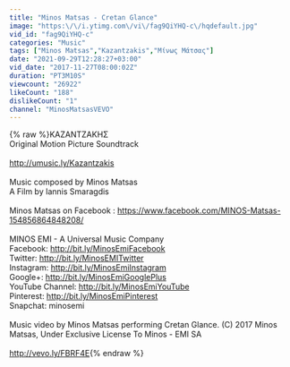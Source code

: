 ```yaml
---
title: "Minos Matsas - Cretan Glance"
image: "https:\/\/i.ytimg.com\/vi\/fag9QiYHQ-c\/hqdefault.jpg"
vid_id: "fag9QiYHQ-c"
categories: "Music"
tags: ["Minos Matsas","Kazantzakis","Μίνως Μάτσας"]
date: "2021-09-29T12:28:27+03:00"
vid_date: "2017-11-27T08:00:02Z"
duration: "PT3M10S"
viewcount: "26922"
likeCount: "188"
dislikeCount: "1"
channel: "MinosMatsasVEVO"
---
```

{% raw %}ΚΑΖΑΝΤΖΑΚΗΣ <br />Original Motion Picture Soundtrack<br /> <br /><a rel="nofollow" target="blank" href="http://umusic.ly/Kazantzakis">http://umusic.ly/Kazantzakis</a> <br /> <br />Music composed by Minos Matsas<br />A Film by Iannis Smaragdis<br /> <br />Minos Matsas on Facebook : <a rel="nofollow" target="blank" href="https://www.facebook.com/MINOS-Matsas-154856864848208/">https://www.facebook.com/MINOS-Matsas-154856864848208/</a> <br /> <br />MINOS EMI - A Universal Music Company<br />Facebook: <a rel="nofollow" target="blank" href="http://bit.ly/MinosEmiFacebook">http://bit.ly/MinosEmiFacebook</a> <br />Twitter: <a rel="nofollow" target="blank" href="http://bit.ly/MinosEMITwitter">http://bit.ly/MinosEMITwitter</a><br />Instagram: <a rel="nofollow" target="blank" href="http://bit.ly/MinosEmiInstagram">http://bit.ly/MinosEmiInstagram</a><br />Google+: <a rel="nofollow" target="blank" href="http://bit.ly/MinosEmiGooglePlus">http://bit.ly/MinosEmiGooglePlus</a><br />YouTube Channel: <a rel="nofollow" target="blank" href="http://bit.ly/MinosEmiYouTube">http://bit.ly/MinosEmiYouTube</a><br />Pinterest: <a rel="nofollow" target="blank" href="http://bit.ly/MinosEmiPinterest">http://bit.ly/MinosEmiPinterest</a><br />Snapchat: minosemi<br /><br />Music video by Minos Matsas performing Cretan Glance. (C) 2017 Minos Matsas, Under Exclusive License To Minos - EMI SA<br /><br /><a rel="nofollow" target="blank" href="http://vevo.ly/FBRF4E">http://vevo.ly/FBRF4E</a>{% endraw %}
